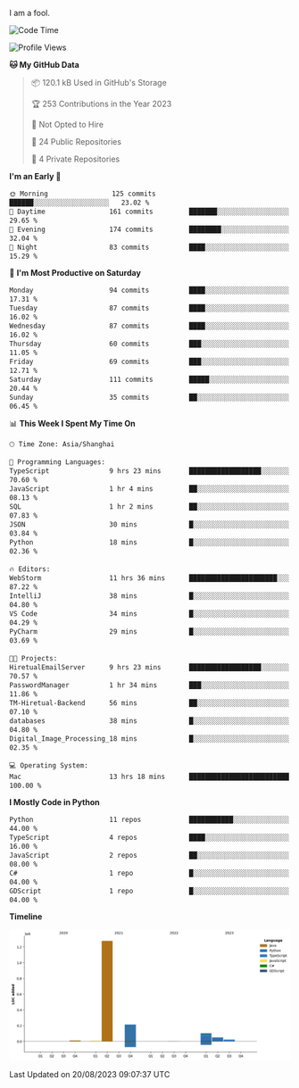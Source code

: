 I am a fool.

<!--START_SECTION:waka-->
![Code Time](http://img.shields.io/badge/Code%20Time-625%20hrs%2011%20mins-blue)

![Profile Views](http://img.shields.io/badge/Profile%20Views-0-blue)

**🐱 My GitHub Data** 

> 📦 120.1 kB Used in GitHub's Storage 
 > 
> 🏆 253 Contributions in the Year 2023
 > 
> 🚫 Not Opted to Hire
 > 
> 📜 24 Public Repositories 
 > 
> 🔑 4 Private Repositories 
 > 
**I'm an Early 🐤** 

```text
🌞 Morning                125 commits         ██████░░░░░░░░░░░░░░░░░░░   23.02 % 
🌆 Daytime                161 commits         ███████░░░░░░░░░░░░░░░░░░   29.65 % 
🌃 Evening                174 commits         ████████░░░░░░░░░░░░░░░░░   32.04 % 
🌙 Night                  83 commits          ████░░░░░░░░░░░░░░░░░░░░░   15.29 % 
```
📅 **I'm Most Productive on Saturday** 

```text
Monday                   94 commits          ████░░░░░░░░░░░░░░░░░░░░░   17.31 % 
Tuesday                  87 commits          ████░░░░░░░░░░░░░░░░░░░░░   16.02 % 
Wednesday                87 commits          ████░░░░░░░░░░░░░░░░░░░░░   16.02 % 
Thursday                 60 commits          ███░░░░░░░░░░░░░░░░░░░░░░   11.05 % 
Friday                   69 commits          ███░░░░░░░░░░░░░░░░░░░░░░   12.71 % 
Saturday                 111 commits         █████░░░░░░░░░░░░░░░░░░░░   20.44 % 
Sunday                   35 commits          ██░░░░░░░░░░░░░░░░░░░░░░░   06.45 % 
```


📊 **This Week I Spent My Time On** 

```text
🕑︎ Time Zone: Asia/Shanghai

💬 Programming Languages: 
TypeScript               9 hrs 23 mins       ██████████████████░░░░░░░   70.60 % 
JavaScript               1 hr 4 mins         ██░░░░░░░░░░░░░░░░░░░░░░░   08.13 % 
SQL                      1 hr 2 mins         ██░░░░░░░░░░░░░░░░░░░░░░░   07.83 % 
JSON                     30 mins             █░░░░░░░░░░░░░░░░░░░░░░░░   03.84 % 
Python                   18 mins             █░░░░░░░░░░░░░░░░░░░░░░░░   02.36 % 

🔥 Editors: 
WebStorm                 11 hrs 36 mins      ██████████████████████░░░   87.22 % 
IntelliJ                 38 mins             █░░░░░░░░░░░░░░░░░░░░░░░░   04.80 % 
VS Code                  34 mins             █░░░░░░░░░░░░░░░░░░░░░░░░   04.29 % 
PyCharm                  29 mins             █░░░░░░░░░░░░░░░░░░░░░░░░   03.69 % 

🐱‍💻 Projects: 
HiretualEmailServer      9 hrs 23 mins       ██████████████████░░░░░░░   70.57 % 
PasswordManager          1 hr 34 mins        ███░░░░░░░░░░░░░░░░░░░░░░   11.86 % 
TM-Hiretual-Backend      56 mins             ██░░░░░░░░░░░░░░░░░░░░░░░   07.10 % 
databases                38 mins             █░░░░░░░░░░░░░░░░░░░░░░░░   04.80 % 
Digital_Image_Processing_18 mins             █░░░░░░░░░░░░░░░░░░░░░░░░   02.35 % 

💻 Operating System: 
Mac                      13 hrs 18 mins      █████████████████████████   100.00 % 
```

**I Mostly Code in Python** 

```text
Python                   11 repos            ███████████░░░░░░░░░░░░░░   44.00 % 
TypeScript               4 repos             ████░░░░░░░░░░░░░░░░░░░░░   16.00 % 
JavaScript               2 repos             ██░░░░░░░░░░░░░░░░░░░░░░░   08.00 % 
C#                       1 repo              █░░░░░░░░░░░░░░░░░░░░░░░░   04.00 % 
GDScript                 1 repo              █░░░░░░░░░░░░░░░░░░░░░░░░   04.00 % 
```



**Timeline**

![Lines of Code chart](https://raw.githubusercontent.com/VeejaLiu/VeejaLiu/master/assets/bar_graph.png)


 Last Updated on 20/08/2023 09:07:37 UTC
<!--END_SECTION:waka-->
